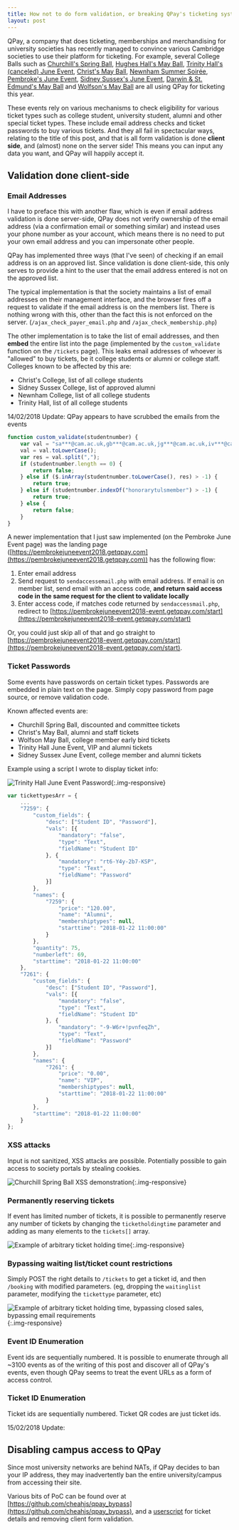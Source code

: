 ```yaml
---
title: How not to do form validation, or breaking QPay's ticketing system
layout: post
---
```


QPay, a company that does ticketing, memberships and merchandising for university societies has recently managed to convince various Cambridge societies to use their platform for ticketing. For example, several College Balls such as [Churchill's Spring Ball](https://churchillspringball.getqpay.com), [Hughes Hall's May Ball](https://hughesball-event.getqpay.com/), [Trinity Hall's (canceled) June Event](https://thje.getqpay.com), [Christ's May Ball](https://christsmayball2018.getqpay.com), [Newnham Summer Soirée](https://newnhamsummersoiree-event.getqpay.com/), [Pembroke's June Event](https://pembrokejuneevent2018.getqpay.com), [Sidney Sussex's June Event](https://sidneysussexjune-event.getqpay.com), [Darwin & St. Edmund's May Ball](https://darwinstedmundsmayball-event.getqpay.com/) and [Wolfson's May Ball](https://wolfsoncollegemaybal.getqpay.com) are all using QPay for ticketing this year.

These events rely on various mechanisms to check eligibility for various ticket types such as college student, university student, alumni and other special ticket types. These include email address checks and ticket passwords to buy various tickets. And they all fail in spectacular ways, relating to the title of this post, and that is all form validation is done **client side**, and (almost) none on the server side! This means you can input any data you want, and QPay will happily accept it.

## Validation done client-side

### Email Addresses

I have to preface this with another flaw, which is even if email address validation is done server-side, QPay does not verify ownership of the email address (via a confirmation email or something similar) and instead uses your phone number as your account, which means there is no need to put your own email address and you can impersonate other people. 

QPay has implemented three ways (that I've seen) of checking if an email address is on an approved list. Since validation is done client-side, this only serves to provide a hint to the user that the email address entered is not on the approved list.

The typical implementation is that the society maintains a list of email addresses on their management interface, and the browser fires off a request to validate if the email address is on the members list. There is nothing wrong with this, other than the fact this is not enforced on the server. (`/ajax_check_payer_email.php` and `/ajax_check_membership.php`)

The other implementation is to take the list of email addresses, and then **embed** the entire list into the page (implemented by the `custom_validate` function on the `/tickets` page). This leaks email addresses of whoever is "allowed" to buy tickets, be it college students or alumni or college staff. Colleges known to be affected by this are:

* Christ's College, list of all college students
* Sidney Sussex College, list of approved alumni 
* Newnham College, list of all college students
* Trinity Hall, list of all college students

14/02/2018 Update: QPay appears to have scrubbed the emails from the events

```js
function custom_validate(studentnumber) {
    var val = "sa***@cam.ac.uk,gb***@cam.ac.uk,jg***@cam.ac.uk,iv***@cam.ac.uk,sa***@cam.ac.uk,......";
    val = val.toLowerCase();
    var res = val.split(",");
    if (studentnumber.length == 0) {
        return false;
    } else if ($.inArray(studentnumber.toLowerCase(), res) > -1) {
        return true;
    } else if (studentnumber.indexOf("honorarytulsmember") > -1) {
        return true;
    } else {
        return false;
    }
}
```

A newer implementation that I just saw implemented (on the Pembroke June Event page) was the landing page ([https://pembrokejuneevent2018.getqpay.com](https://pembrokejuneevent2018.getqpay.com)) has the following flow:

1. Enter email address
2. Send request to `sendaccessemail.php` with email address. If email is on member list, send email with an access code, **and return said access code in the same request for the client to validate locally**
3. Enter access code, if matches code returned by `sendaccessmail.php`, redirect to [https://pembrokejuneevent2018-event.getqpay.com/start](https://pembrokejuneevent2018-event.getqpay.com/start)

Or, you could just skip all of that and go straight to [https://pembrokejuneevent2018-event.getqpay.com/start](https://pembrokejuneevent2018-event.getqpay.com/start).

### Ticket Passwords

Some events have passwords on certain ticket types. Passwords are embedded in plain text on the page. Simply copy password from page source, or remove validation code.

Known affected events are:

* Churchill Spring Ball, discounted and committee tickets
* Christ's May Ball, alumni and staff tickets
* Wolfson May Ball, college member early bird tickets
* Trinity Hall June Event, VIP and alumni tickets
* Sidney Sussex June Event, college member and alumni tickets

Example using a script I wrote to display ticket info:

![Trinity Hall June Event Password](/assets/imgs/tithall_juneevent_passwords.png){:.img-responsive}

```js
var tickettypesArr = {
    ...
    "7259": {
        "custom_fields": {
            "desc": ["Student ID", "Password"],
            "vals": [{
                "mandatory": "false",
                "type": "Text",
                "fieldName": "Student ID"
            }, {
                "mandatory": "rt6-Y4y-2b7-KSP",
                "type": "Text",
                "fieldName": "Password"
            }]
        },
        "names": {
            "7259": {
                "price": "120.00",
                "name": "Alumni",
                "membershiptypes": null,
                "starttime": "2018-01-22 11:00:00"
            }
        },
        "quantity": 75,
        "numberleft": 69,
        "starttime": "2018-01-22 11:00:00"
    },
    "7261": {
        "custom_fields": {
            "desc": ["Student ID", "Password"],
            "vals": [{
                "mandatory": "false",
                "type": "Text",
                "fieldName": "Student ID"
            }, {
                "mandatory": "-9-W6r+!pvnfeqZh",
                "type": "Text",
                "fieldName": "Password"
            }]
        },
        "names": {
            "7261": {
                "price": "0.00",
                "name": "VIP",
                "membershiptypes": null,
                "starttime": "2018-01-22 11:00:00"
            }
        },
        "starttime": "2018-01-22 11:00:00"
    }
};
```

### XSS attacks

Input is not sanitized, XSS attacks are possible. Potentially possible to gain access to society portals by stealing cookies.

![Churchill Spring Ball XSS demonstration](/assets/imgs/qpay_xss.png){:.img-responsive}

### Permanently reserving tickets

If event has limited number of tickets, it is possible to permanently reserve any number of tickets by changing the `ticketholdingtime` parameter and adding as many elements to the `tickets[]` array.

![Example of arbitrary ticket holding time](/assets/imgs/qpay_arbitary_time.png){:.img-responsive}

### Bypassing waiting list/ticket count restrictions

Simply POST the right details to `/tickets` to get a ticket id, and then `/booking` with modified parameters. (eg, dropping the `waitinglist` parameter, modifying the `tickettype` parameter, etc)

![Example of arbitrary ticket holding time, bypassing closed sales, bypassing email requirements](/assets/imgs/qpay_bypass_waitinglist.png){:.img-responsive}

### Event ID Enumeration

Event ids are sequentially numbered. It is possible to enumerate through all ~3100 events as of the writing of this post and discover all of QPay's events, even though QPay seems to treat the event URLs as a form of access control.

### Ticket ID Enumeration

Ticket ids are sequentially numbered. Ticket QR codes are just ticket ids.

15/02/2018 Update:

## Disabling campus access to QPay

Since most university networks are behind NATs, if QPay decides to ban your IP address, they may inadvertently ban the entire university/campus from accessing their site.

Various bits of PoC can be found over at [https://github.com/cheahjs/qpay_bypass](https://github.com/cheahjs/qpay_bypass), and a [userscript](https://openuserjs.org/scripts/jscheah/QPay_Ticket_Count_Viewer) for ticket details and removing client form validation.
